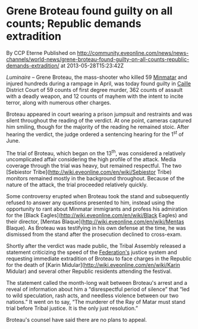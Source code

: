 # Grene Broteau found guilty on all counts; Republic demands extradition
By CCP Eterne
Published on http://community.eveonline.com/news/news-channels/world-news/grene-broteau-found-guilty-on-all-counts-republic-demands-extradition/ at 2013-05-28T15:23:42Z

_Luminaire_ _–_ Grene Broteau, the mass-shooter who killed 59 [Minmatar](http://wiki.eveonline.com/en/wiki/Minmatar) and injured hundreds during a rampage in April, was today found guilty in [Caille](http://wiki.eveonline.com/en/wiki/Caille) District Court of 59 counts of first degree murder, 362 counts of assault with a deadly weapon, and 12 counts of mayhem with the intent to incite terror, along with numerous other charges.

Broteau appeared in court wearing a prison jumpsuit and restraints and was silent throughout the reading of the verdict. At one point, cameras captured him smiling, though for the majority of the reading he remained stoic. After hearing the verdict, the judge ordered a sentencing hearing for the 1<sup><span style="font-style: normal">st</span></sup> of June.

The trial of Broteau, which began on the 13<sup><span style="font-style: normal">th</span></sup>, was considered a relatively uncomplicated affair considering the high profile of the attack. Media coverage through the trial was heavy, but remained respectful. The two [Sebiestor Tribe](http://wiki.eveonline.com/en/wiki/Sebiestor Tribe) monitors remained mostly in the background throughout. Because of the nature of the attack, the trial proceeded relatively quickly.

Some controversy erupted when Broteau took the stand and subsequently refused to answer any questions presented to him, instead using the opportunity to rant about Minmatar immigrants and profess his admiration for the [Black Eagles](http://wiki.eveonline.com/en/wiki/Black Eagles) and their director, [Mentas Blaque](http://wiki.eveonline.com/en/wiki/Mentas Blaque). As Broteau was testifying in his own defense at the time, he was dismissed from the stand after the prosecution declined to cross-exam.

Shortly after the verdict was made public, the Tribal Assembly released a statement criticizing the speed of the [Federation's](http://wiki.eveonline.com/en/wiki/Gallente) justice system and requesting immediate extradition of Broteau to face charges in the Republic for the death of [Karin Midular](http://wiki.eveonline.com/en/wiki/Karin Midular) and several other Republic residents attending the festival.

The statement called the month-long wait between Broteau's arrest and a reveal of information about him a “disrespectful period of silence” that “led to wild speculation, rash acts, and needless violence between our two nations.” It went on to say, “The murderer of the Ray of Matar must stand trial before Tribal justice. It is the only just resolution.”

Broteau's counsel have said there are no plans to appeal.

